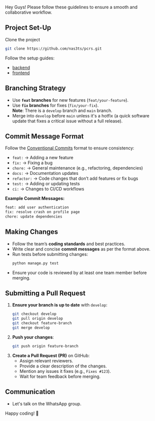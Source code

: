 Hey Guys! 
Please follow these guidelines to ensure a smooth and collaborative workflow.

## Project Set-Up
Clone the project

```sh
git clone https://github.com/nas3ts/pcrs.git
```

Follow the setup guides:
- [backend](backend/SETUP.md)
- [frontend](frontend/SETUP.md)

## Branching Strategy
- Use **`feat` branches** for new features (`feat/your-feature`).
- Use **`fix` branches** for fixes (`fix/your-fix`).<br>
**Note**: There is a `develop` branch and `main` branch.
- Merge into `develop` before `main` unless it's a hotfix (a quick software update that fixes a critical issue without a full release).

## Commit Message Format
Follow the [Conventional Commits](https://www.conventionalcommits.org/) format to ensure consistency:

- `feat:` → Adding a new feature
- `fix:` → Fixing a bug
- `chore:` → General maintenance (e.g., refactoring, dependencies)
- `docs:` → Documentation updates
- `refactor:` → Code changes that don’t add features or fix bugs
- `test:` → Adding or updating tests
- `ci:` → Changes to CI/CD workflows

**Example Commit Messages:**
```sh
feat: add user authentication
fix: resolve crash on profile page
chore: update dependencies
```

## Making Changes
- Follow the team’s **coding standards** and best practices.
- Write clear and concise **commit messages** as per the format above.
- Run tests before submitting changes:
  ```sh
  python manage.py test
  ```
- Ensure your code is reviewed by at least one team member before merging.

## Submitting a Pull Request
1. **Ensure your branch is up to date** with `develop`:
   ```sh
   git checkout develop
   git pull origin develop
   git checkout feature-branch
   git merge develop
   ```
2. **Push your changes**:
   ```sh
   git push origin feature-branch
   ```
3. **Create a Pull Request (PR)** on GitHub:
   - Assign relevant reviewers.
   - Provide a clear description of the changes.
   - Mention any issues it fixes (e.g., `Fixes #123`).
   - Wait for team feedback before merging.

## Communication
- Let's talk on the WhatsApp group.

Happy coding! 🚀

